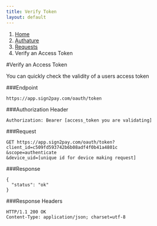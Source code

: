 ```yaml
---
title: Verify Token
layout: default
---
```


<ol class="breadcrumb">
  <li><a href="/">Home</a></li>
  <li><a href="/authature">Authature</a></li>
  <li><a href="/authature/requests/index.html">Requests</a></li>
  <li>Verify an Access Token</li>
</ol>

#Verify an Access Token

You can quickly check the validity of a users access token

###Endpoint

    https://app.sign2pay.com/oauth/token

###Authorization Header

    Authorization: Bearer [access_token you are validating]

###Request

    GET https://app.sign2pay.com/oauth/token?
    client_id=c509fd593742b6b08adf4f0b41a4801c
    &scope=authenticate
    &device_uid=[unique id for device making request]

###Response

    {
      "status": "ok"
    }

###Response Headers

    HTTP/1.1 200 OK
    Content-Type: application/json; charset=utf-8